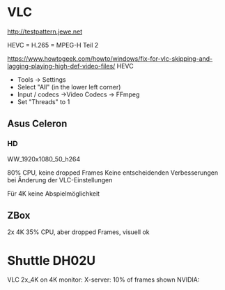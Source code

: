 # VLC

http://testpattern.jewe.net


HEVC = H.265 = MPEG-H Teil 2

https://www.howtogeek.com/howto/windows/fix-for-vlc-skipping-and-lagging-playing-high-def-video-files/
HEVC
- Tools -> Settings
- Select "All" (in the lower left corner)
- Input / codecs ->Video Codecs -> FFmpeg
- Set "Threads" to 1



## Asus Celeron

### HD
WW_1920x1080_50_h264

80% CPU, keine dropped Frames
Keine entscheidenden Verbesserungen bei Änderung der VLC-Einstellungen

Für 4K keine Abspielmöglichkeit


## ZBox

2x 4K
35% CPU, aber dropped Frames, visuell ok


# Shuttle DH02U
VLC 2x_4K on 4K monitor:
    X-server: 10% of frames shown
    NVIDIA: 